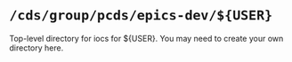 ``/cds/group/pcds/epics-dev/${USER}``
=====================================

Top-level directory for iocs for ${USER}. You may need to create your own
directory here.

